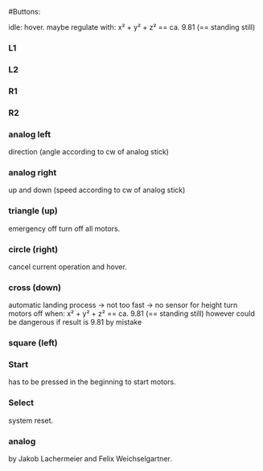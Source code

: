#Buttons:

idle:
hover.
maybe regulate with: x² + y² + z² == ca. 9.81 (== standing still)

### L1

### L2

### R1

### R2

### analog left
direction (angle according to cw of analog stick)

### analog right
up and down (speed according to cw of analog stick)

### triangle (up)
emergency off
turn off all motors.

### circle (right)
cancel current operation and hover.

### cross (down)
automatic landing process -> not too fast -> no sensor for height
turn motors off when: x² + y² + z² == ca. 9.81 (== standing still)
however could be dangerous if result is 9.81 by mistake

### square (left)

### Start 
has to be pressed in the beginning to start motors.

### Select
system reset.

### analog

by Jakob Lachermeier and Felix Weichselgartner.